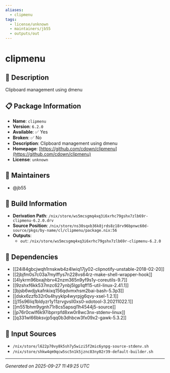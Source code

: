 ```yaml
---
aliases:
  - clipmenu
tags:
  - license/unknown
  - maintainers/jb55
  - outputs/out
---
```


# clipmenu

## 📝 Description

Clipboard management using dmenu

## 📋 Package Information

- **Name**: `clipmenu`
- **Version**: `6.2.0`
- **Available**: ✅ Yes
- **Broken**: ✅ No
- **Description**: Clipboard management using dmenu
- **Homepage**: [https://github.com/cdown/clipmenu](https://github.com/cdown/clipmenu)
- **License**: `unknown`
## 👥 Maintainers

- @jb55


## 🔧 Build Information

- **Derivation Path**: `/nix/store/ws5mcsgmq4xq3i6xrhc79gshx7zlb69r-clipmenu-6.2.0.drv`
- **Source Position**: `/nix/store/ns30sqxb36k8jrds8z18rv96bpnwc60d-source/pkgs/by-name/cl/clipmenu/package.nix:56`
- **Outputs**:
  - `out`:  `/nix/store/ws5mcsgmq4xq3i6xrhc79gshx7zlb69r-clipmenu-6.2.0`

## 🔗 Dependencies

- [[24i84gbcjwqh1rnskwb4z4lwiq17jy02-clipnotify-unstable-2018-02-20]]
- [[2jbjfm0s7c03a7mylffys7n228vs64rz-make-shell-wrapper-hook]]
- [[4lykrm96bxajhbrv42nzm365n9yf9s1y-coreutils-9.7]]
- [[9zshxf6kk537mzc627ynbj5lgp1qff15-util-linux-2.41.1]]
- [[bjsb6wdjykafnkixq156qdvmxhsm2bai-bash-5.3p3]]
- [[dskx6zzfb32r0s4hyyklp4wyrpjg6qvy-xsel-1.2.1]]
- [[j15s96liq1bldyzr1y11zrvgvsll0xs0-xdotool-3.20211022.1]]
- [[m551bhm9ygnh71r8cs5apsql1h4544j5-source]]
- [[p76r0cwlf6k97ibprrpfd8xw0r8wc3nx-stdenv-linux]]
- [[q331wl66bksvjp5qq0b3dhbcw3fx09x2-gawk-5.3.2]]

## 📁 Input Sources

- `/nix/store/l622p70vy8k5sh7y5wizi5f2mic6ynpg-source-stdenv.sh`
- `/nix/store/shkw4qm9qcw5sc5n1k5jznc83ny02r39-default-builder.sh`

---
*Generated on 2025-09-27 11:49:25 UTC*
